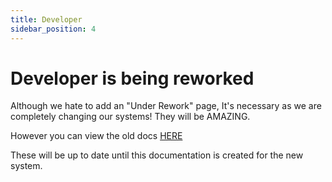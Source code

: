```yaml
---
title: Developer
sidebar_position: 4
---
```

# Developer is being reworked
Although we hate to add an "Under Rework" page, It's necessary as we are completely changing our systems! They will be AMAZING.

However you can view the old docs [HERE](https://docs.monni.fyi/en/developer)

These will be up to date until this documentation is created for the new system.

